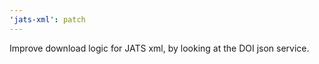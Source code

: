```yaml
---
'jats-xml': patch
---
```


Improve download logic for JATS xml, by looking at the DOI json service.
